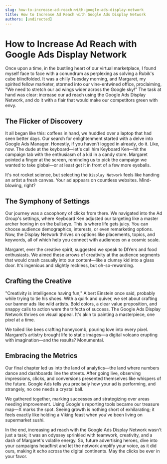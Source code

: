```yaml
---
slug: how-to-increase-ad-reach-with-google-ads-display-network
title: How to Increase Ad Reach with Google Ads Display Network
authors: [undirected]
---
```



# How to Increase Ad Reach with Google Ads Display Network

Once upon a time, in the bustling heart of our virtual marketplace, I found myself face to face with a conundrum as perplexing as solving a Rubik's cube blindfolded. It was a chilly Tuesday morning, and Margaret, my spirited fellow marketer, stormed into our vine-entwined office, proclaiming, "We need to stretch our ad wings wider across the Google sky!" The task at hand was clear: increase our ad reach using the Google Ads Display Network, and do it with a flair that would make our competitors green with envy.

## The Flicker of Discovery

It all began like this: coffees in hand, we huddled over a laptop that had seen better days. Our search for enlightenment started with a delve into Google Ads Manager. Honestly, if you haven’t logged in already, do it. Like, now. The dude at the keyboard—let's call him Keyboard Ken—hit the campaign tab with the enthusiasm of a kid in a candy store. Margaret pointed a finger at the screen, reminding us to pick the campaign we wanted to take global—or at least get it in front of a few more eyeballs.

It's not rocket science, but selecting the `Display Network` feels like handing an artist a fresh canvas. Your ad appears on countless websites. Mind-blowing, right?

## The Symphony of Settings

Our journey was a cacophony of clicks from there. We navigated into the Ad Group's settings, where Keyboard Ken adjusted our targeting like a master archer honing in on the bullseye. This is where life gets juicy. You can choose audience demographics, interests, or even remarketing options. Now, the Display Network thrives on options like placements, topics, and keywords, all of which help you connect with audiences on a cosmic scale.

Margaret, ever the creative spirit, suggested we speak to DIYers and food enthusiasts. We aimed these arrows of creativity at the audience segments that would crash casually into our content—like a clumsy kid into a glass door. It's ingenious and slightly reckless, but oh-so-rewarding.

## Crafting the Creative

"Creativity is intelligence having fun," Albert Einstein once said, probably while trying to tie his shoes. With a quirk and quiver, we set about crafting our banner ads like wild artists. Bold colors, a clear value proposition, and snappy calls to action were the trifecta of success. The Google Ads Display Network thrives on visual appeal. It's akin to painting a masterpiece, one pixel at a time.

We toiled like bees crafting honeycomb, pouring love into every pixel. Margaret’s artistry brought life to static images—a digital volcano erupting with imagination—and the results? Monumental.

## Embracing the Metrics

Our final chapter led us into the land of analytics—the land where numbers dance and dashboards line the streets. After going live, observing impressions, clicks, and conversions presented themselves like whispers of the future. Google Ads tells you precisely how your ad is performing, and strangely, no one needs a crystal ball.

We gathered together, marking successes and strategizing over areas needing improvement. Using Google's reporting tools became our treasure map—X marks the spot. Seeing growth is nothing short of exhilarating; it feels exactly like holding a Viking feast when you've been living on supermarket sushi.

In the end, increasing ad reach with the Google Ads Display Network wasn't just a task; it was an odyssey sprinkled with teamwork, creativity, and a dash of Margaret's volatile energy. So, future advertising heroes, dive into your campaigns headfirst and let the network amplify your voice, as it did ours, making it echo across the digital continents. May the clicks be ever in your favor.

